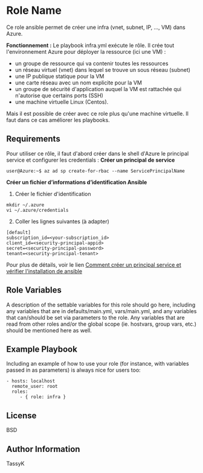 Role Name
=========

Ce role ansible permet de créer une infra (vnet, subnet, IP, ..., VM)  dans Azure.

**Fonctionnement :**
Le playbook infra.yml exécute le rôle. 
Il crée tout l'environnement Azure pour déployer la ressource (ici une VM) :
- un groupe de ressource qui va contenir toutes les ressources
- un réseau virtuel (vnet) dans lequel se trouve un sous réseau (subnet)
- une IP publique statique pour la VM
- une carte réseau avec un nom explicite pour la VM
- un groupe de sécurité d'application auquel la VM est rattachée qui n'autorise que certains ports (SSH)
- une machine virtuelle Linux (Centos).

Mais il est possible de créer avec ce role plus qu'une machine virtuelle. Il faut dans ce cas améliorer les playbooks.


Requirements
------------
Pour utiliser ce rôle, il faut d'abord créer dans le shell d'Azure le principal service et configurer les credentials :
**Créer un principal de service**
```
user@Azure:~$ az ad sp create-for-rbac --name ServicePrincipalName
```
**Créer un fichier d’informations d’identification Ansible**
1. Créer le fichier d'identification
```
mkdir ~/.azure
vi ~/.azure/credentials
```
2. Coller les lignes suivantes (à adapter)
```
[default]
subscription_id=<your-subscription_id>
client_id=<security-principal-appid>
secret=<security-principal-password>
tenant=<security-principal-tenant>
```

Pour plus de détails, voir le lien [Comment créer un principal service et vérifier l'installation de ansible](https://docs.microsoft.com/fr-fr/azure/ansible/ansible-install-configure#create-azure-credentials)


Role Variables
--------------

A description of the settable variables for this role should go here, including any variables that are in defaults/main.yml, vars/main.yml, and any variables that can/should be set via parameters to the role. Any variables that are read from other roles and/or the global scope (ie. hostvars, group vars, etc.) should be mentioned here as well.


Example Playbook
----------------

Including an example of how to use your role (for instance, with variables passed in as parameters) is always nice for users too:

    - hosts: localhost
      remote_user: root
      roles:
         - { role: infra }

License
-------

BSD

Author Information
------------------
TassyK
